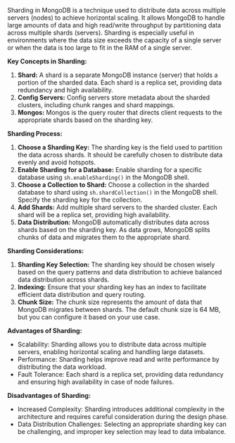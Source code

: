 Sharding in MongoDB is a technique used to distribute data across multiple servers (nodes) to achieve horizontal scaling. It allows MongoDB to handle large amounts of data and high read/write throughput by partitioning data across multiple shards (servers). Sharding is especially useful in environments where the data size exceeds the capacity of a single server or when the data is too large to fit in the RAM of a single server.

**Key Concepts in Sharding:**
1. **Shard:** A shard is a separate MongoDB instance (server) that holds a portion of the sharded data. Each shard is a replica set, providing data redundancy and high availability.
2. **Config Servers:** Config servers store metadata about the sharded clusters, including chunk ranges and shard mappings.
3. **Mongos:** Mongos is the query router that directs client requests to the appropriate shards based on the sharding key.

**Sharding Process:**
1. **Choose a Sharding Key:** The sharding key is the field used to partition the data across shards. It should be carefully chosen to distribute data evenly and avoid hotspots.
2. **Enable Sharding for a Database:** Enable sharding for a specific database using `sh.enableSharding()` in the MongoDB shell.
3. **Choose a Collection to Shard:** Choose a collection in the sharded database to shard using `sh.shardCollection()` in the MongoDB shell. Specify the sharding key for the collection.
4. **Add Shards:** Add multiple shard servers to the sharded cluster. Each shard will be a replica set, providing high availability.
5. **Data Distribution:** MongoDB automatically distributes data across shards based on the sharding key. As data grows, MongoDB splits chunks of data and migrates them to the appropriate shard.

**Sharding Considerations:**
1. **Sharding Key Selection:** The sharding key should be chosen wisely based on the query patterns and data distribution to achieve balanced data distribution across shards.
2. **Indexing:** Ensure that your sharding key has an index to facilitate efficient data distribution and query routing.
3. **Chunk Size:** The chunk size represents the amount of data that MongoDB migrates between shards. The default chunk size is 64 MB, but you can configure it based on your use case.

**Advantages of Sharding:**
- Scalability: Sharding allows you to distribute data across multiple servers, enabling horizontal scaling and handling large datasets.
- Performance: Sharding helps improve read and write performance by distributing the data workload.
- Fault Tolerance: Each shard is a replica set, providing data redundancy and ensuring high availability in case of node failures.

**Disadvantages of Sharding:**
- Increased Complexity: Sharding introduces additional complexity in the architecture and requires careful consideration during the design phase.
- Data Distribution Challenges: Selecting an appropriate sharding key can be challenging, and improper key selection may lead to data imbalance.

